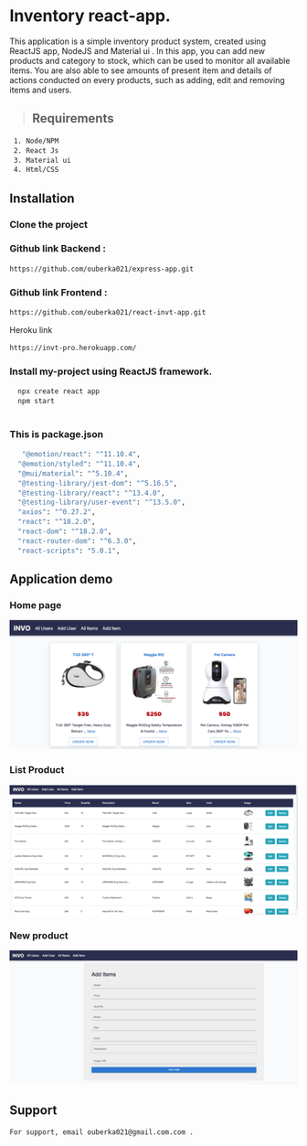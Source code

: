 # Inventory react-app.

This application is a simple inventory product system, created using ReactJS app, NodeJS and Material ui  . In this app, you can add new products and category to stock, which can be used to monitor all available items. You are also able to see amounts of present item and details of actions conducted on every products, such as adding, edit and removing items and users. 

> ## Requirements
```bash
 1. Node/NPM
 2. React Js
 3. Material ui
 4. Html/CSS
```
## Installation

### Clone the project 

### Github link Backend :
```bash
https://github.com/ouberka021/express-app.git
```

### Github link Frontend :
```bash
https://github.com/ouberka021/react-invt-app.git
```
Heroku link
```bash
https://invt-pro.herokuapp.com/
``` 

### Install my-project using ReactJS framework.

```bash
  npx create react app
  npm start
  
```
  ### This is package.json
  ```bash
     "@emotion/react": "^11.10.4",
    "@emotion/styled": "^11.10.4",
    "@mui/material": "^5.10.4",
    "@testing-library/jest-dom": "^5.16.5",
    "@testing-library/react": "^13.4.0",
    "@testing-library/user-event": "^13.5.0",
    "axios": "^0.27.2",
    "react": "^18.2.0",
    "react-dom": "^18.2.0",
    "react-router-dom": "^6.3.0",
    "react-scripts": "5.0.1",
```
## Application demo

### Home page

![](images/home.png)
### List Product
![](images/list.png)
### New product
![](images/new-item.png)


    
## Support
```bash
For support, email ouberka021@gmail.com.com .
```
